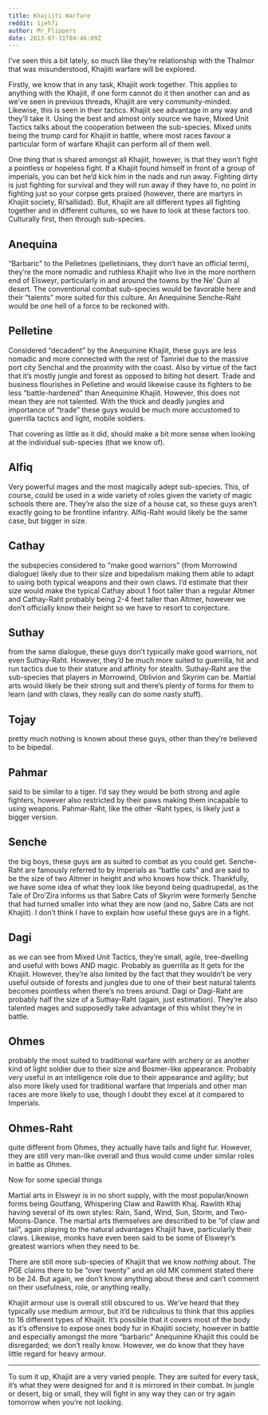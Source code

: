 ```yaml
---
title: Khajiiti Warfare
reddit: 1jeh7i
author: Mr_Flippers
date: 2013-07-31T04:46:09Z
---
```


I’ve seen this a bit lately, so much like they’re relationship with the Thalmor
that was misunderstood, Khajiiti warfare will be explored.

Firstly, we know that in any task, Khajiit work together. This applies to
anything with the Khajiit, if one form cannot do it then another can and as
we’ve seen in previous threads, Khajiit are very community-minded. Likewise,
this is seen in their tactics. Khajiit see advantage in any way and they’ll take
it. Using the best and almost only source we have, Mixed Unit Tactics talks
about the cooperation between the sub-species. Mixed units being the trump card
for Khajiit in battle, where most races favour a particular form of warfare
Khajiit can perform all of them well.

One thing that is shared amongst all Khajiit, however, is that they won’t fight
a pointless or hopeless fight. If a Khajiit found himself in front of a group of
imperials, you can bet he’d kick him in the nads and run away. Fighting dirty is
just fighting for survival and they will run away if they have to, no point in
fighting just so your corpse gets praised (however, there are martyrs in Khajiit
society, Ri’sallidad). But, Khajiit are all different types all fighting
together and in different cultures, so we have to look at these factors too.
Culturally first, then through sub-species.

## Anequina

“Barbaric” to the Pelletines (pelletinians, they don’t have an official term),
they’re the more nomadic and ruthless Khajiit who live in the more northern end
of Elsweyr, particularly in and around the towns by the Ne’ Quin al desert. The
conventional combat sub-species would be favorable here and their “talents” more
suited for this culture. An Anequinine Senche-Raht would be one hell of a force
to be reckoned with.

## Pelletine

Considered “decadent” by the Anequinine Khajiit, these guys are less nomadic and
more connected with the rest of Tamriel due to the massive port city Senchal and
the proximity with the coast. Also by virtue of the fact that it’s mostly jungle
and forest as opposed to biting hot desert. Trade and business flourishes in
Pelletine and would likewise cause its fighters to be less “battle-hardened”
than Anequinine Khajiit. However, this does not mean they are not talented. With
the thick and deadly jungles and importance of “trade” these guys would be much
more accustomed to guerrilla tactics and light, mobile soldiers.

That covering as little as it did, should make a bit more sense when looking at
the individual sub-species (that we know of).

## Alfiq

Very powerful mages and the most magically adept sub-species. This, of course,
could be used in a wide variety of roles given the variety of magic schools
there are. They’re also the size of a house cat, so these guys aren’t exactly
going to be frontline infantry. Alfiq-Raht would likely be the same case, but
bigger in size.

## Cathay

the subspecies considered to “make good warriors” (from Morrowind dialogue)
likely due to their size and bipedalism making them able to adapt to using both
typical weapons and their own claws. I’d estimate that their size would make the
typical Cathay about 1 foot taller than a regular Altmer and Cathay-Raht
probably being 2-4 feet taller than Altmer, however we don’t officially know
their height so we have to resort to conjecture.

## Suthay

from the same dialogue, these guys don’t typically make good warriors, not even
Suthay-Raht. However, they’d be much more suited to guerrilla, hit and run
tactics due to their stature and affinity for stealth. Suthay-Raht are the
sub-species that players in Morrowind, Oblivion and Skyrim can be. Martial arts
would likely be their strong suit and there’s plenty of forms for them to learn
(and with claws, they really can do some nasty stuff).

## Tojay

pretty much nothing is known about these guys, other than they’re believed to be
bipedal.

## Pahmar

said to be similar to a tiger. I’d say they would be both strong and agile
fighters, however also restricted by their paws making them incapable to using
weapons. Pahmar-Raht, like the other -Raht types, is likely just a bigger
version.

## Senche

the big boys, these guys are as suited to combat as you could get. Senche-Raht
are famously referred to by Imperials as “battle cats” and are said to be the
size of two Altmer in height and who knows how thick. Thankfully, we have some
idea of what they look like beyond being quadrupedal, as the Tale of Dro’Zira
informs us that Sabre Cats of Skyrim were formerly Senche that had turned
smaller into what they are now (and no, Sabre Cats are not Khajiit). I don’t
think I have to explain how useful these guys are in a fight.

## Dagi

as we can see from Mixed Unit Tactics, they’re small, agile, tree-dwelling and
useful with bows AND magic. Probably as guerrilla as it gets for the Khajiit.
However, they’re also limited by the fact that they wouldn’t be very useful
outside of forests and jungles due to one of their best natural talents becomes
pointless when there’s no trees around. Dagi or Dagi-Raht are probably half the
size of a Suthay-Raht (again, just estimation). They’re also talented mages and
supposedly take advantage of this whilst they’re in battle.

## Ohmes

probably the most suited to traditional warfare with archery or as another kind
of light soldier due to their size and Bosmer-like appearance. Probably very
useful in an intelligence role due to their appearance and agility; but also
more likely used for traditional warfare that Imperials and other man races are
more likely to use, though I doubt they excel at it compared to Imperials.

## Ohmes-Raht

quite different from Ohmes, they actually have tails and light fur. However,
they are still very man-like overall and thus would come under similar roles in
battle as Ohmes.

Now for some special things

Martial arts in Elsweyr is in no short supply, with the most popular/known forms
being Goutfang, Whispering Claw and Rawlith Khaj. Rawlith Khaj having several of
its own styles: Rain, Sand, Wind, Sun, Storm, and Two-Moons-Dance. The martial
arts themselves are described to be “of claw and tail”, again playing to the
natural advantages Khajiit have, particularly their claws. Likewise, monks have
even been said to be some of Elsweyr’s greatest warriors when they need to be.

There are still more sub-species of Khajiit that we know *nothing* about. The
PGE claims there to be “over twenty” and an old MK comment stated there to
be 24. But again, we don’t know anything about these and can’t comment on their
usefulness, role, or anything really.

Khajiit armour use is overall still obscured to us. We’ve heard that they
typically use medium armour, but it’d be ridiculous to think that this applies
to 16 different types of Khajiit. It’s possible that it covers most of the body
as it’s offensive to expose ones body fur in Khajiiti society, however in battle
and especially amongst the more “barbaric” Anequinine Khajiit this could be
disregarded; we don’t really know. However, we do know that they have little
regard for heavy armour.

----

To sum it up, Khajiit are a very varied people. They are suited for every task,
it’s what they were designed for and it is mirrored in their combat. In jungle
or desert, big or small, they will fight in any way they can or try again
tomorrow when you’re not looking.
